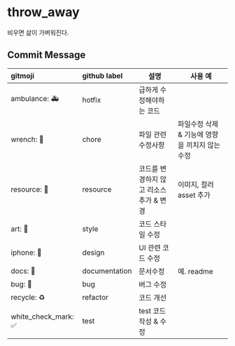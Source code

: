 # throw_away
비우면 삶이 가벼워진다.

## Commit Message

| gitmoji             | github label  | 설명                                    | 사용 예                                        |
| :------------------ | :------------ | --------------------------------------- | ---------------------------------------------- |
| ambulance: 🚑️        | hotfix        | 급하게 수정해야하는 코드                |                                                |
| wrench: 🔧           | chore         | 파일 관련 수정사항                      | 파일수정 삭제 & 기능에 영향을 끼치지 않는 수정 |
| resource: 🚚         | resource      | 코드를 변경하지 않고 리소스 추가 & 변경 | 이미지, 컬러 asset 추가                        |
| art: 🎨              | style         | 코드 스타일 수정                        |                                                |
| iphone: 📱           | design        | UI 관련 코드 수정                       |                                                |
| docs: 📝             | documentation | 문서수정                                | 예. readme                                     |
| bug: 🐛              | bug           | 버그 수정                               |                                                |
| recycle: ♻️          | refactor      | 코드 개선                               |                                                |
| white_check_mark: ✅ | test          | test 코드 작성 & 수정                   |                                                |
